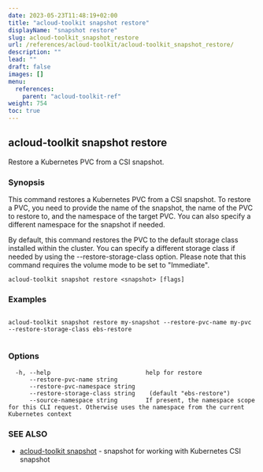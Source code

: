 ```yaml
---
date: 2023-05-23T11:48:19+02:00
title: "acloud-toolkit snapshot restore"
displayName: "snapshot restore"
slug: acloud-toolkit_snapshot_restore
url: /references/acloud-toolkit/acloud-toolkit_snapshot_restore/
description: ""
lead: ""
draft: false
images: []
menu:
  references:
    parent: "acloud-toolkit-ref"
weight: 754
toc: true
---
```

## acloud-toolkit snapshot restore

Restore a Kubernetes PVC from a CSI snapshot.

### Synopsis

This command restores a Kubernetes PVC from a CSI snapshot. To restore a PVC, you need to provide the name of the snapshot, the name of the PVC to restore to, and the namespace of the target PVC. You can also specify a different namespace for the snapshot if needed.

By default, this command restores the PVC to the default storage class installed within the cluster. You can specify a different storage class if needed by using the --restore-storage-class option. Please note that this command requires the volume mode to be set to "Immediate".
		

```
acloud-toolkit snapshot restore <snapshot> [flags]
```

### Examples

```

acloud-toolkit snapshot restore my-snapshot --restore-pvc-name my-pvc --restore-storage-class ebs-restore
		
```

### Options

```
  -h, --help                           help for restore
      --restore-pvc-name string        
      --restore-pvc-namespace string   
      --restore-storage-class string    (default "ebs-restore")
      --source-namespace string        If present, the namespace scope for this CLI request. Otherwise uses the namespace from the current Kubernetes context
```

### SEE ALSO

* [acloud-toolkit snapshot](/references/acloud-toolkit/acloud-toolkit_snapshot/)	 - snapshot for working with Kubernetes CSI snapshot

